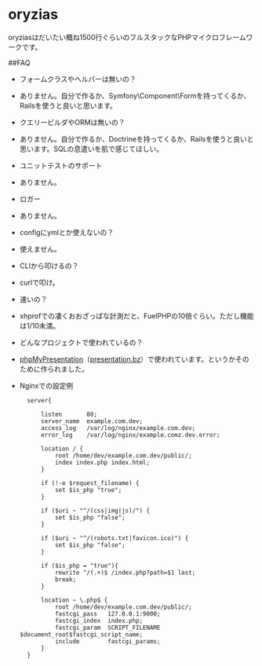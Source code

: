 oryzias
=======

oryziasはだいたい概ね1500行ぐらいのフルスタックなPHPマイクロフレームワークです。

##FAQ

+ フォームクラスやヘルパーは無いの？
 + ありません。自分で作るか、Symfony\Component\Formを持ってくるか、Railsを使うと良いと思います。

+ クエリービルダやORMは無いの？
 + ありません。自分で作るか、Doctrineを持ってくるか、Railsを使うと良いと思います。SQLの息遣いを肌で感じてほしい。

+ ユニットテストのサポート
 + ありません。

+ ロガー
 + ありません。

+ configにymlとか使えないの？
 + 使えません。

+ CLIから叩けるの？
 + curlで叩け。

+ 速いの？
 + xhprofでの凄くおおざっぱな計測だと、FuelPHPの10倍ぐらい。ただし機能は1/10未満。

+ どんなプロジェクトで使われているの？
 + [phpMyPresentation](https://github.com/oubakiou/phpMyPresentation)（[presentation.bz](http://presentation.bz/)）で使われています。というかそのために作られました。

+ Nginxでの設定例
    
        server{
            
            listen       80;
            server_name  example.com.dev;
            access_log   /var/log/nginx/example.com.dev;
            error_log    /var/log/nginx/example.comz.dev.error;
            
            location / {
                root /home/dev/example.com.dev/public/;
                index index.php index.html;
            }
            
            if (!-e $request_filename) {
                set $is_php "true";
            }
            
            if ($uri ~ "^/(css|img|js)/") {
                set $is_php "false";
            }
            
            if ($uri ~ "^/(robots.txt|favicon.ico)") {
                set $is_php "false";
            }
            
            if ($is_php = "true"){
                rewrite ^/(.+)$ /index.php?path=$1 last;
                break;
            }
            
            location ~ \.php$ {
                root /home/dev/example.com.dev/public/;
                fastcgi_pass   127.0.0.1:9000;
                fastcgi_index  index.php;
                fastcgi_param  SCRIPT_FILENAME  $document_root$fastcgi_script_name;
                include        fastcgi_params;
            }
        }
    